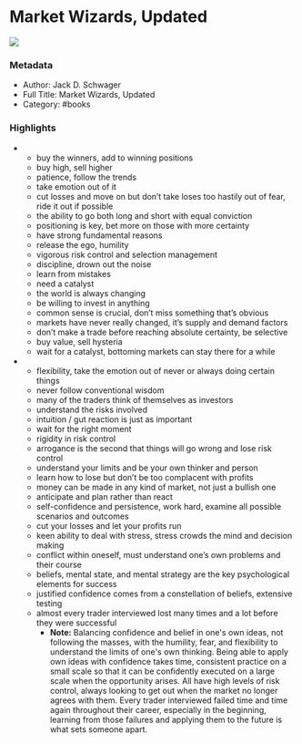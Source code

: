 # Market Wizards, Updated

![](https://images-na.ssl-images-amazon.com/images/I/51Xh8kTlirL._SL200_.jpg)

### Metadata

- Author: Jack D. Schwager
- Full Title: Market Wizards, Updated
- Category: #books

### Highlights

- - buy the winners, add to winning positions
  - buy high, sell higher
  - patience, follow the trends
  - take emotion out of it
  - cut losses and move on but don’t take loses too hastily out of fear, ride it out if possible
  - the ability to go both long and short with equal conviction
  - positioning is key, bet more on those with more certainty
  - have strong fundamental reasons
  - release the ego, humility
  - vigorous risk control and selection management
  - discipline, drown out the noise
  - learn from mistakes
  - need a catalyst
  - the world is always changing
  - be willing to invest in anything
  - common sense is crucial, don’t miss something that’s obvious
  - markets have never really changed, it’s supply and demand factors
  - don’t make a trade before reaching absolute certainty, be selective
  - buy value, sell hysteria
  - wait for a catalyst, bottoming markets can stay there for a while
- - flexibility, take the emotion out of never or always doing certain things
  - never follow conventional wisdom
  - many of the traders think of themselves as investors
  - understand the risks involved
  - intuition / gut reaction is just as important
  - wait for the right moment
  - rigidity in risk control
  - arrogance is the second that things will go wrong and lose risk control
  - understand your limits and be your own thinker and person
  - learn how to lose but don’t be too complacent with profits
  - money can be made in any kind of market, not just a bullish one
  - anticipate and plan rather than react
  - self-confidence and persistence, work hard, examine all possible scenarios and outcomes
  - cut your losses and let your profits run
  - keen ability to deal with stress, stress crowds the mind and decision making
  - conflict within oneself, must understand one’s own problems and their course
  - beliefs, mental state, and mental strategy are the key psychological elements for success
  - justified confidence comes from a constellation of beliefs, extensive testing
  - almost every trader interviewed lost many times and a lot before they were successful
    - **Note:** Balancing confidence and belief in one's own ideas, not following the masses, with the humility, fear, and flexibility to understand the limits of one's own thinking. Being able to apply own ideas with confidence takes time, consistent practice on a small scale so that it can be confidently executed on a large scale when the opportunity arises. All have high levels of risk control, always looking to get out when the market no longer agrees with them. Every trader interviewed failed time and time again throughout their career, especially in the beginning, learning from those failures and applying them to the future is what sets someone apart.
